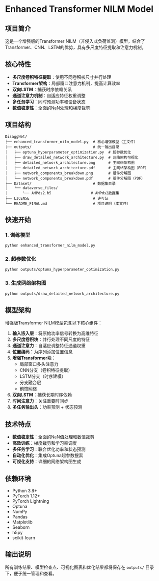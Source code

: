 # Enhanced Transformer NILM Model

## 项目简介

这是一个增强版的Transformer NILM（非侵入式负荷监测）模型，结合了Transformer、CNN、LSTM的优势，具有多尺度特征提取和注意力机制。

## 核心特性

- **多尺度卷积特征提取**：使用不同卷积核尺寸并行处理
- **Transformer架构**：局部窗口注意力机制，提高计算效率
- **双向LSTM**：捕获时序依赖关系
- **通道注意力机制**：自适应特征权重调整
- **多任务学习**：同时预测功率和设备状态
- **数值稳定性**：全面的NaN处理和梯度裁剪

## 项目结构

```
DisaggNet/
├── enhanced_transformer_nilm_model.py  # 核心增强模型（主文件）
├── outputs/                            # 统一输出目录
│   ├── optuna_hyperparameter_optimization.py  # 超参数优化
│   ├── draw_detailed_network_architecture.py  # 网络架构可视化
│   ├── detailed_network_architecture.png      # 主网络架构图
│   ├── detailed_network_architecture.pdf      # 主网络架构图（PDF）
│   ├── network_components_breakdown.png       # 组件分解图
│   └── network_components_breakdown.pdf       # 组件分解图（PDF）
├── Dataset/                            # 数据集目录
│   └── dataverse_files/
│       └── AMPds2.h5                  # AMPds2数据集
├── LICENSE                             # 许可证
└── README_FINAL.md                     # 项目说明（本文件）
```

## 快速开始

### 1. 训练模型

```bash
python enhanced_transformer_nilm_model.py
```

### 2. 超参数优化

```bash
python outputs/optuna_hyperparameter_optimization.py
```

### 3. 生成网络架构图

```bash
python outputs/draw_detailed_network_architecture.py
```

## 模型架构

增强版Transformer NILM模型包含以下核心组件：

1. **输入嵌入层**：将原始功率信号转换为高维特征
2. **多尺度卷积块**：并行处理不同尺度的特征
3. **通道注意力**：自适应调整特征通道权重
4. **位置编码**：为序列添加位置信息
5. **增强Transformer块**：
   - 局部窗口多头注意力
   - CNN分支（卷积特征提取）
   - LSTM分支（时序建模）
   - 分支融合层
   - 前馈网络
6. **双向LSTM**：捕获长期时序依赖
7. **时间注意力**：关注重要时间步
8. **多任务输出头**：功率预测 + 状态预测

## 技术特点

- **数值稳定性**：全面的NaN值处理和数值裁剪
- **高效训练**：梯度裁剪和学习率调度
- **多任务学习**：联合优化功率和状态预测
- **自动化优化**：集成Optuna超参数搜索
- **可视化支持**：详细的网络架构图生成

## 依赖环境

- Python 3.8+
- PyTorch 1.12+
- PyTorch Lightning
- Optuna
- NumPy
- Pandas
- Matplotlib
- Seaborn
- h5py
- scikit-learn

## 输出说明

所有训练结果、模型检查点、可视化图表和优化结果都将保存在 `outputs/` 目录下，便于统一管理和查看。
